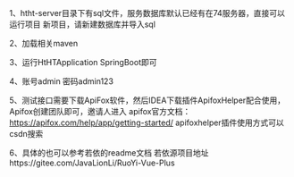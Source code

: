 1、htht-server目录下有sql文件，服务数据库默认已经有在74服务器，直接可以运行项目
新项目，请新建数据库并导入sql

2、加载相关maven

3、运行HtHTApplication SpringBoot即可

4、账号admin 密码admin123

5、测试接口需要下载ApiFox软件，然后IDEA下载插件ApifoxHelper配合使用，Apifox创建团队即可，邀请人进入
apifox官方文档：https://apifox.com/help/app/getting-started/
apifoxhelper插件使用方式可以csdn搜索

6、具体的也可以参考若依的readme文档
若依源项目地址https://gitee.com/JavaLionLi/RuoYi-Vue-Plus

